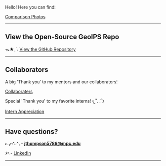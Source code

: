 
Hello! Here you can find:

[Comparison Photos](./photos.md)

----


## View the Open-Source GeoIPS Repo

ᯓ★ˎˊ˗ [View the GitHub Repository](https://github.com/NRLMMD-GEOIPS/geoips)


----

## Collaborators

A big 'Thank you' to my mentors and our collaborators!  

 [Collaboraters](collaboraters-screenshot.png)


Special 'Thank you' to my favorite interns! 𐔌՞. .՞𐦯

[Intern Appreciation](./intern-appreciation.md)


----


## Have questions?  

ᓚ₍⑅^..^₎ - **jthompson5786@mpc.edu**  

۶ৎ - [LinkedIn](https://www.linkedin.com/in/jenniferxtt5786/)


----
